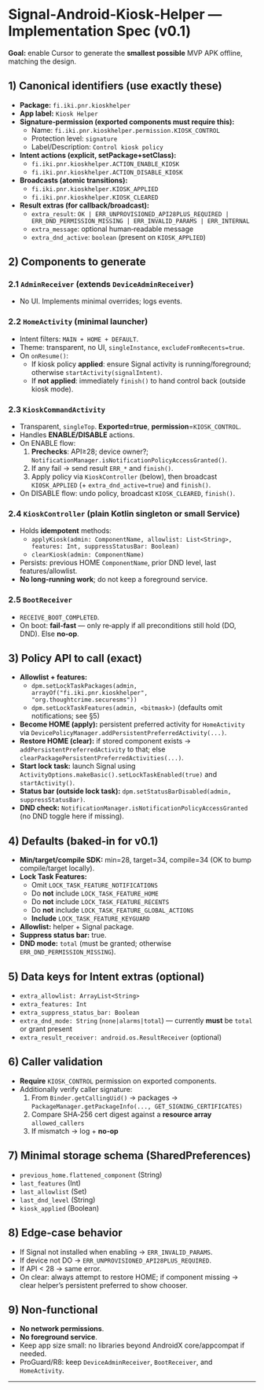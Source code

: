 # Signal‑Android‑Kiosk‑Helper — Implementation Spec (v0.1)

**Goal:** enable Cursor to generate the **smallest possible** MVP APK offline, matching the design.

## 1) Canonical identifiers (use exactly these)
- **Package:** `fi.iki.pnr.kioskhelper`
- **App label:** `Kiosk Helper`
- **Signature‑permission (exported components must require this):**
  - Name: `fi.iki.pnr.kioskhelper.permission.KIOSK_CONTROL`
  - Protection level: `signature`
  - Label/Description: `Control kiosk policy`
- **Intent actions (explicit, setPackage+setClass):**
  - `fi.iki.pnr.kioskhelper.ACTION_ENABLE_KIOSK`
  - `fi.iki.pnr.kioskhelper.ACTION_DISABLE_KIOSK`
- **Broadcasts (atomic transitions):**
  - `fi.iki.pnr.kioskhelper.KIOSK_APPLIED`
  - `fi.iki.pnr.kioskhelper.KIOSK_CLEARED`
- **Result extras (for callback/broadcast):**
  - `extra_result`: `OK | ERR_UNPROVISIONED_API28PLUS_REQUIRED | ERR_DND_PERMISSION_MISSING | ERR_INVALID_PARAMS | ERR_INTERNAL`
  - `extra_message`: optional human‑readable message
  - `extra_dnd_active`: `boolean` (present on `KIOSK_APPLIED`)

## 2) Components to generate

### 2.1 `AdminReceiver` (extends `DeviceAdminReceiver`)
- No UI. Implements minimal overrides; logs events.

### 2.2 `HomeActivity` (minimal launcher)
- Intent filters: `MAIN + HOME + DEFAULT`.
- Theme: transparent, no UI, `singleInstance`, `excludeFromRecents=true`.
- On `onResume()`:
  - If kiosk policy **applied**: ensure Signal activity is running/foreground; otherwise `startActivity(signalIntent)`.
  - If **not applied**: immediately `finish()` to hand control back (outside kiosk mode).

### 2.3 `KioskCommandActivity`
- Transparent, `singleTop`. **Exported=true**, **permission**=`KIOSK_CONTROL`.
- Handles **ENABLE/DISABLE** actions.
- On ENABLE flow:
  1) **Prechecks**: API≥28; device owner?; `NotificationManager.isNotificationPolicyAccessGranted()`.
  2) If any fail → send result `ERR_*` and `finish()`.
  3) Apply policy via `KioskController` (below), then broadcast `KIOSK_APPLIED` (+ `extra_dnd_active=true`) and `finish()`.
- On DISABLE flow: undo policy, broadcast `KIOSK_CLEARED`, `finish()`.

### 2.4 `KioskController` (plain Kotlin singleton or small Service)
- Holds **idempotent** methods:
  - `applyKiosk(admin: ComponentName, allowlist: List<String>, features: Int, suppressStatusBar: Boolean)`
  - `clearKiosk(admin: ComponentName)`
- Persists: previous HOME `ComponentName`, prior DND level, last features/allowlist.
- **No long‑running work**; do not keep a foreground service.

### 2.5 `BootReceiver`
- `RECEIVE_BOOT_COMPLETED`.
- On boot: **fail‑fast** — only re‑apply if all preconditions still hold (DO, DND). Else **no‑op**.

## 3) Policy API to call (exact)
- **Allowlist + features:**
  - `dpm.setLockTaskPackages(admin, arrayOf("fi.iki.pnr.kioskhelper", "org.thoughtcrime.securesms"))`
  - `dpm.setLockTaskFeatures(admin, <bitmask>)` (defaults omit notifications; see §5)
- **Become HOME (apply):** persistent preferred activity for `HomeActivity` via `DevicePolicyManager.addPersistentPreferredActivity(...)`.
- **Restore HOME (clear):** if stored component exists → `addPersistentPreferredActivity` to that; else `clearPackagePersistentPreferredActivities(...)`.
- **Start lock task:** launch Signal using `ActivityOptions.makeBasic().setLockTaskEnabled(true)` and `startActivity()`.
- **Status bar (outside lock task):** `dpm.setStatusBarDisabled(admin, suppressStatusBar)`.
- **DND check:** `NotificationManager.isNotificationPolicyAccessGranted` (no DND toggle here if missing).

## 4) Defaults (baked‑in for v0.1)
- **Min/target/compile SDK:** min=28, target=34, compile=34 (OK to bump compile/target locally).
- **Lock Task Features:**
  - Omit `LOCK_TASK_FEATURE_NOTIFICATIONS`
  - Do **not** include `LOCK_TASK_FEATURE_HOME`
  - Do **not** include `LOCK_TASK_FEATURE_RECENTS`
  - Do **not** include `LOCK_TASK_FEATURE_GLOBAL_ACTIONS`
  - **Include** `LOCK_TASK_FEATURE_KEYGUARD`
- **Allowlist:** helper + Signal package.
- **Suppress status bar:** true.
- **DND mode:** `total` (must be granted; otherwise `ERR_DND_PERMISSION_MISSING`).

## 5) Data keys for Intent extras (optional)
- `extra_allowlist: ArrayList<String>`
- `extra_features: Int`
- `extra_suppress_status_bar: Boolean`
- `extra_dnd_mode: String` (`none|alarms|total`) — currently **must** be `total` or grant present
- `extra_result_receiver: android.os.ResultReceiver` (optional)

## 6) Caller validation
- **Require** `KIOSK_CONTROL` permission on exported components.
- Additionally verify caller signature:
  1) From `Binder.getCallingUid()` → packages → `PackageManager.getPackageInfo(..., GET_SIGNING_CERTIFICATES)`
  2) Compare SHA‑256 cert digest against a **resource array** `allowed_callers`
  3) If mismatch → log + **no‑op**

## 7) Minimal storage schema (SharedPreferences)
- `previous_home.flattened_component` (String)
- `last_features` (Int)
- `last_allowlist` (Set<String>)
- `last_dnd_level` (String)
- `kiosk_applied` (Boolean)

## 8) Edge‑case behavior
- If Signal not installed when enabling → `ERR_INVALID_PARAMS`.
- If device not DO → `ERR_UNPROVISIONED_API28PLUS_REQUIRED`.
- If API < 28 → same error.
- On clear: always attempt to restore HOME; if component missing → clear helper’s persistent preferred to show chooser.

## 9) Non‑functional
- **No network permissions**.
- **No foreground service**.
- Keep app size small: no libraries beyond AndroidX core/appcompat if needed.
- ProGuard/R8: keep `DeviceAdminReceiver`, `BootReceiver`, and `HomeActivity`.

---
